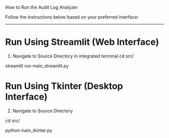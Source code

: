 How to Run the Audit Log Analyzer

Follow the instructions below based on your preferred interface:

---

#  Run Using Streamlit (Web Interface)

1. Navigate to Source Directory in integrated terminal 
cd src/

streamlit run main_streamlit.py



# Run Using Tkinter (Desktop Interface)

 2. Navigate to Source Directory

cd src/

python main_tkinter.py

